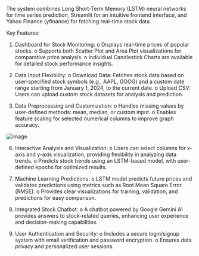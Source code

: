 The system combines Long Short-Term Memory (LSTM) neural networks for time series prediction, Streamlit for an intuitive frontend interface, and Yahoo Finance (yfinance) for fetching real-time stock data.

Key Features:
1.	Dashboard for Stock Monitoring:
o	Displays real-time prices of popular stocks.
o	Supports both Scatter Plot and Area Plot visualizations for comparative price analysis.
o	Individual Candlestick Charts are available for detailed stock performance insights.

3.	Data Input Flexibility:
o	Download Data: Fetches stock data based on user-specified stock symbols (e.g., AAPL, GOOG) and a custom date range starting from January 1, 2024, to the current date.
o	Upload CSV: Users can upload custom stock datasets for analysis and prediction.

4.	Data Preprocessing and Customization:
o	Handles missing values by user-defined methods: mean, median, or custom input.
o	Enables feature scaling for selected numerical columns to improve graph accuracy.

![image](https://github.com/user-attachments/assets/6587e3e5-b470-4682-bf40-00bd66ca1db2)

6.	Interactive Analysis and Visualization:
o	Users can select columns for x-axis and y-axis visualization, providing flexibility in analyzing data trends.
o	Predicts stock trends using an LSTM-based model, with user-defined epochs for optimized results.

8.	Machine Learning Predictions:
o	LSTM model predicts future prices and validates predictions using metrics such as Root Mean Square Error (RMSE).
o	Provides clear visualizations for training, validation, and predictions for easy comparison.

9.	Integrated Stock Chatbot:
o	A chatbot powered by Google Gemini AI provides answers to stock-related queries, enhancing user experience and decision-making capabilities.

10.	User Authentication and Security:
o	Includes a secure login/signup system with email verification and password encryption.
o	Ensures data privacy and personalized user sessions.
